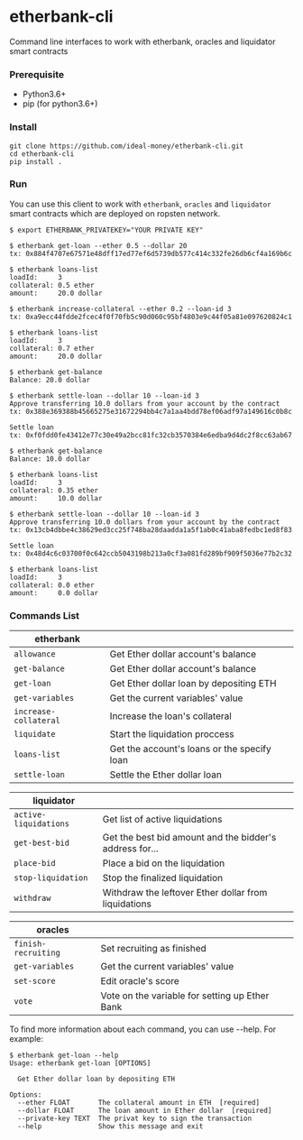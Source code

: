 # etherbank-cli
Command line interfaces to work with etherbank, oracles and liquidator smart contracts

### Prerequisite
- Python3.6+
- pip (for python3.6+)

### Install
```
git clone https://github.com/ideal-money/etherbank-cli.git
cd etherbank-cli
pip install .
```

### Run

You can use this client to work with `etherbank`, `oracles` and `liquidator` smart contracts which are deployed on ropsten network.

```
$ export ETHERBANK_PRIVATEKEY="YOUR PRIVATE KEY"

$ etherbank get-loan --ether 0.5 --dollar 20
tx: 0x884f4707e67571e48dff17ed77ef6d5739db577c414c332fe26db6cf4a169b6c

$ etherbank loans-list
loadId:		3
collateral:	0.5 ether
amount:		20.0 dollar

$ etherbank increase-collateral --ether 0.2 --loan-id 3
tx: 0xa9ecc44fdde2fcec4f0f70fb5c90d060c95bf4803e9c44f05a81e097620824c1

$ etherbank loans-list
loadId:		3
collateral:	0.7 ether
amount:		20.0 dollar

$ etherbank get-balance
Balance: 20.0 dollar

$ etherbank settle-loan --dollar 10 --loan-id 3
Approve transferring 10.0 dollars from your account by the contract
tx: 0x388e369388b45665275e31672294bb4c7a1aa4bdd78ef06adf97a149616c0b8c

Settle loan
tx: 0xf0fdd0fe43412e77c30e49a2bcc81fc32cb3570384e6edba9d4dc2f8cc63ab67

$ etherbank get-balance
Balance: 10.0 dollar

$ etherbank loans-list
loadId:		3
collateral:	0.35 ether
amount:		10.0 dollar

$ etherbank settle-loan --dollar 10 --loan-id 3
Approve transferring 10.0 dollars from your account by the contract
tx: 0x13cb4dbbe4c38629ed3cc25f748ba28daadda1a5f1ab0c41aba8fedbc1ed8f83

Settle loan
tx: 0x48d4c6c03700f0c642ccb5043198b213a0cf3a081fd289bf909f5036e77b2c32

$ etherbank loans-list
loadId:		3
collateral:	0.0 ether
amount:		0.0 dollar
```


### Commands List 

| etherbank               |                                             |
| ----------------------- | ------------------------------------------- |
|  `allowance`            | Get Ether dollar account's balance          |
|  `get-balance`          | Get Ether dollar account's balance          |
|  `get-loan`             | Get Ether dollar loan by depositing ETH     |
|  `get-variables`        | Get the current variables' value            |
|  `increase-collateral`  | Increase the loan's collateral              |
|  `liquidate`            | Start the liquidation proccess              |
|  `loans-list`           | Get the account's loans or the specify loan |
|  `settle-loan`          | Settle the Ether dollar loan                |

| liquidator              |                                                         |
| ------------------------|---------------------------------------------------------|
|  `active-liquidations`  | Get list of active liquidations                         |  
|  `get-best-bid`         | Get the best bid amount and the bidder's address for... |
|  `place-bid`            | Place a bid on the liquidation                          |
|  `stop-liquidation`     | Stop the finalized liquidation                          |
|  `withdraw`             | Withdraw the leftover Ether dollar from liquidations    |

| oracles              |                                                |
|----------------------|------------------------------------------------|
| `finish-recruiting`  | Set recruiting as finished                     |
|  `get-variables`     | Get the current variables' value               |
|  `set-score`         | Edit oracle's score                            |
|  `vote`              | Vote on the variable for setting up Ether Bank |


To find more information about each command, you can use --help. For example:
```
$ etherbank get-loan --help
Usage: etherbank get-loan [OPTIONS]

  Get Ether dollar loan by depositing ETH

Options:
  --ether FLOAT       The collateral amount in ETH  [required]
  --dollar FLOAT      The loan amount in Ether dollar  [required]
  --private-key TEXT  The privat key to sign the transaction
  --help              Show this message and exit
```


